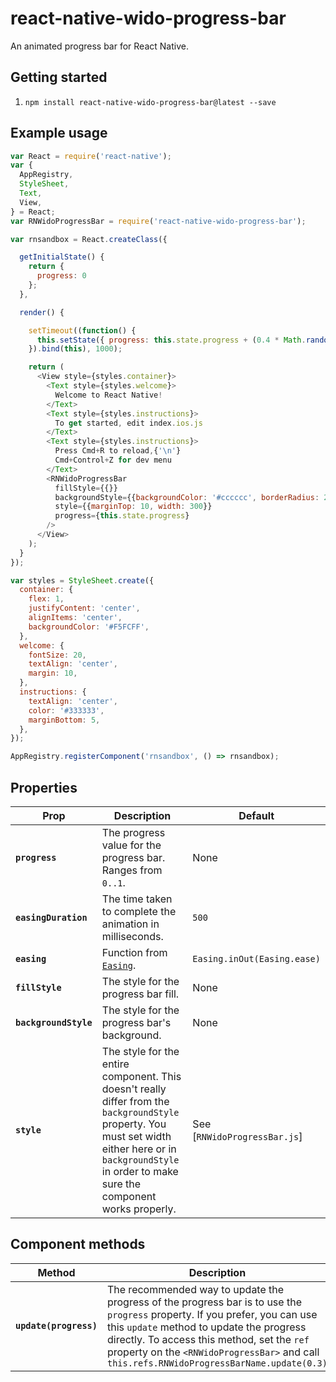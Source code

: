 # react-native-wido-progress-bar

An animated progress bar for React Native.

## Getting started

1. `npm install react-native-wido-progress-bar@latest --save`

## Example usage

```javascript
var React = require('react-native');
var {
  AppRegistry,
  StyleSheet,
  Text,
  View,
} = React;
var RNWidoProgressBar = require('react-native-wido-progress-bar');

var rnsandbox = React.createClass({

  getInitialState() {
    return {
      progress: 0
    };
  },

  render() {

    setTimeout((function() {
      this.setState({ progress: this.state.progress + (0.4 * Math.random())});
    }).bind(this), 1000);

    return (
      <View style={styles.container}>
        <Text style={styles.welcome}>
          Welcome to React Native!
        </Text>
        <Text style={styles.instructions}>
          To get started, edit index.ios.js
        </Text>
        <Text style={styles.instructions}>
          Press Cmd+R to reload,{'\n'}
          Cmd+Control+Z for dev menu
        </Text>
        <RNWidoProgressBar
          fillStyle={{}}
          backgroundStyle={{backgroundColor: '#cccccc', borderRadius: 2}}
          style={{marginTop: 10, width: 300}}
          progress={this.state.progress}
        />
      </View>
    );
  }
});

var styles = StyleSheet.create({
  container: {
    flex: 1,
    justifyContent: 'center',
    alignItems: 'center',
    backgroundColor: '#F5FCFF',
  },
  welcome: {
    fontSize: 20,
    textAlign: 'center',
    margin: 10,
  },
  instructions: {
    textAlign: 'center',
    color: '#333333',
    marginBottom: 5,
  },
});

AppRegistry.registerComponent('rnsandbox', () => rnsandbox);

```

## Properties

| Prop | Description | Default |
|---|---|---|
|**`progress`**|The progress value for the progress bar. Ranges from `0..1`.|None|
|**`easingDuration`**|The time taken to complete the animation in milliseconds.|`500`|
|**`easing`**|Function from [`Easing`](https://github.com/facebook/react-native/blob/master/Libraries/Animation/Animated/Easing.js).|`Easing.inOut(Easing.ease)`|
|**`fillStyle`**|The style for the progress bar fill.|None|
|**`backgroundStyle `**|The style for the progress bar's background.|None|
|**`style `**|The style for the entire component. This doesn't really differ from the `backgroundStyle` property. You must set width either here or in `backgroundStyle` in order to make sure the component works properly.|See [`RNWidoProgressBar.js`]|


## Component methods
| Method | Description |
|---|---|
| **`update(progress)`** | The recommended way to update the progress of the progress bar is to use the `progress` property. If you prefer, you can use this `update` method to update the progress directly. To access this method, set the `ref` property on the `<RNWidoProgressBar>` and call `this.refs.RNWidoProgressBarName.update(0.3)` |